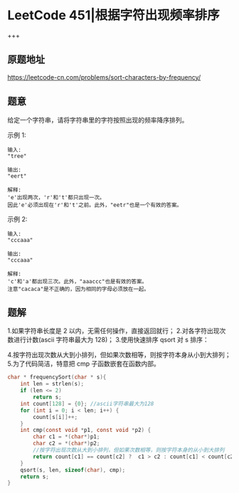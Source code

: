 # LeetCode 451|根据字符出现频率排序

+++

## 原题地址

<https://leetcode-cn.com/problems/sort-characters-by-frequency/>



##  题意

给定一个字符串，请将字符串里的字符按照出现的频率降序排列。

示例 1:

~~~
输入:
"tree"

输出:
"eert"

解释:
'e'出现两次，'r'和't'都只出现一次。
因此'e'必须出现在'r'和't'之前。此外，"eetr"也是一个有效的答案。
~~~



示例 2:

~~~
输入:
"cccaaa"

输出:
"cccaaa"

解释:
'c'和'a'都出现三次。此外，"aaaccc"也是有效的答案。
注意"cacaca"是不正确的，因为相同的字母必须放在一起。
~~~



## 题解

1.如果字符串长度是 2 以内，无需任何操作，直接返回就行；
2.对各字符出现次数进行计数(ascii 字符串最大为 128)；
3.使用快速排序 qsort 对 s 排序：

4.按字符出现次数从大到小排列，但如果次数相等，则按字符本身从小到大排列；
5.为了代码简洁，特意把 cmp 子函数嵌套在函数内部。

~~~c
char * frequencySort(char * s){
    int len = strlen(s);
    if (len <= 2)
        return s;
    int count[128] = {0}; //ascii字符串最大为128
    for (int i = 0; i < len; i++) {
        count[s[i]]++;
    }
    int cmp(const void *p1, const void *p2) {
        char c1 = *(char*)p1;
        char c2 = *(char*)p2;
        //按字符出现次数从大到小排列，但如果次数相等，则按字符本身的从小到大排列
        return count[c1] == count[c2] ?  c1 > c2 : count[c1] < count[c2]; 
    }
    qsort(s, len, sizeof(char), cmp);
    return s;
}
~~~

